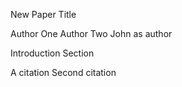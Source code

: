 New Paper Title

Author One
Author Two
John as author

Introduction Section

A citation
Second citation
